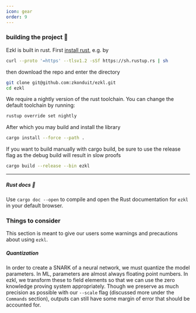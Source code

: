 ```yaml
---
icon: gear
order: 9
---
```


### building the project 🔨
Ezkl is built in rust. First [install rust](https://www.rust-lang.org/tools/install), e.g. by 
```bash
curl --proto '=https' --tlsv1.2 -sSf https://sh.rustup.rs | sh
```
then download the repo and enter the directory
```bash
git clone git@github.com:zkonduit/ezkl.git
cd ezkl
```
We require a nightly version of the rust toolchain. You can change the default toolchain by running:
```bash
rustup override set nightly
```

After which you may build and install the library
```bash
cargo install --force --path .
```

If you want to build manually with cargo build, be sure to use the release flag as the debug build will result in slow proofs
```bash
cargo build --release --bin ezkl
```
---------
##### Rust docs 📖

Use `cargo doc --open` to compile and open the Rust documentation for `ezkl` in your default browser.

### Things to consider
This section is meant to give our users some warnings and precautions about using `ezkl`. 
##### Quantization
In order to create a SNARK of a neural network, we must quantize the model parameters. In ML, parameters are almost always floating point numbers. In ezkl, we transform these to field elements so that we can use the zero knowledge proving system appropriately. Though we preserve as much precision as possible with our `--scale` flag (discussed more under the `Commands` section), outputs can still have some margin of error that should be accounted for. 
